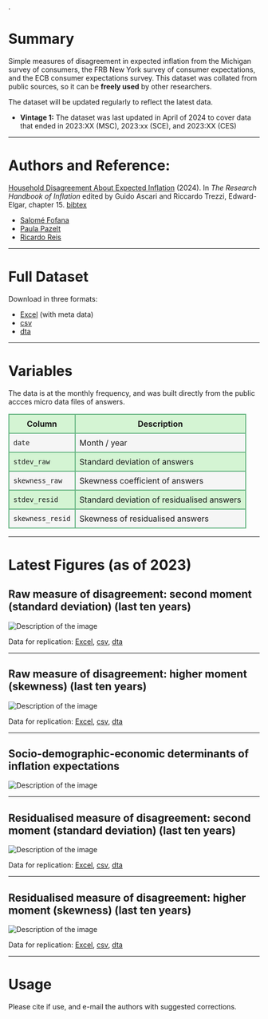 .
# Summary
Simple measures of disagreement in expected inflation from the Michigan survey of consumers, the FRB New York survey of consumer expectations, and the ECB consumer expectations survey. This dataset was collated from public sources, so it can be **freely used** by other researchers.

The dataset will be updated regularly to reflect the latest data.
- **Vintage 1:** The dataset was last updated in April of 2024 to cover data that ended in 2023:XX (MSC), 2023:xx (SCE), and 2023:XX (CES)

---

# Authors and Reference:
[Household Disagreement About Expected Inflation](https://personal.lse.ac.uk/reisr/papers/24-FPRdisagree.pdf) (2024). In *The Research Handbook of Inflation* edited by Guido Ascari and Riccardo Trezzi, Edward-Elgar, chapter 15.
[bibtex](https://personal.lse.ac.uk/reisr/papers/24-FPRdisagree-bib.bib)
- [Salomé Fofana](https://www.salomefofana.com)
- [Paula Pazelt](https://www.paulapatzelt.com)
- [Ricardo Reis](https://www.r2rsquared.com/)

---

# Full Dataset
Download in three formats:
- [Excel](fpr_disagree_0524.xlsx) (with meta data)
- [csv](fpr_disagree_0524.csv)
- [dta](fpr_disagree_0524.dta)

---

# Variables
The data is at the monthly frequency, and was built directly from the public accces micro data files of answers.

<table>
  <tr style="background-color: #d4f4d3;">
    <th style="border: 2px solid #68b684; padding: 8px;">Column</th>
    <th style="border: 2px solid #68b684; padding: 8px;">Description</th>
  </tr>
  <tr style="background-color: #f5f5f5;">
    <td style="border: 2px solid #68b684; padding: 8px;"><code>date</code></td>
    <td style="border: 2px solid #68b684; padding: 8px;">Month / year</td>
  </tr>
  <tr style="background-color: #d4f4d3;">
    <td style="border: 2px solid #68b684; padding: 8px;"><code>stdev_raw</code></td>
    <td style="border: 2px solid #68b684; padding: 8px;">Standard deviation of answers</td>
  </tr>
  <tr style="background-color: #f5f5f5;">
    <td style="border: 2px solid #68b684; padding: 8px;"><code>skewness_raw</code></td>
    <td style="border: 2px solid #68b684; padding: 8px;">Skewness coefficient of answers</td>
  </tr>
  <tr style="background-color: #d4f4d3;">
    <td style="border: 2px solid #68b684; padding: 8px;"><code>stdev_resid</code></td>
    <td style="border: 2px solid #68b684; padding: 8px;">Standard deviation of residualised answers</td>
  </tr>
  <tr style="background-color: #f5f5f5;">
    <td style="border: 2px solid #68b684; padding: 8px;"><code>skewness_resid</code></td>
    <td style="border: 2px solid #68b684; padding: 8px;">Skewness of residualised answers</td>
  </tr>
</table>

---

# Latest Figures (as of 2023)

## Raw measure of disagreement: second moment (standard deviation) (last ten years)
![Description of the image](stdev_raw.png)

Data for replication: [Excel](stdev_raw.xls), [csv](stdev_raw.csv), [dta](stdev_raw.dta) 

---

## Raw measure of disagreement: higher moment (skewness) (last ten years)
![Description of the image](skewness_raw.png)

Data for replication: [Excel](skewness_raw.xls), [csv](skewness_raw.csv), [dta](skewness_raw.dta) 

---

##  Socio-demographic-economic determinants of inflation expectations
![Description of the image](figure1.png)

---

## Residualised measure of disagreement: second moment (standard deviation) (last ten years)
![Description of the image](stdev_resid.png)

Data for replication: [Excel](stdev_resid.xls), [csv](stdev_resid.csv), [dta](stdev_resid.dta) 

---

## Residualised measure of disagreement: higher moment (skewness) (last ten years)
![Description of the image](skewness_resid.png)

Data for replication: [Excel](skewness_resid.xls), [csv](skewness_resid.csv), [dta](skewness_resid.dta) 

---

# Usage
Please cite if use, and e-mail the authors with suggested corrections.


